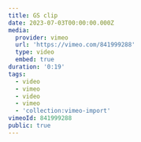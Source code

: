```yaml
---
title: GS clip
date: 2023-07-03T00:00:00.000Z
media:
  provider: vimeo
  url: 'https://vimeo.com/841999288'
  type: video
  embed: true
duration: '0:19'
tags:
  - video
  - vimeo
  - video
  - vimeo
  - 'collection:vimeo-import'
vimeoId: 841999288
public: true
---
```

<!-- Vimeo video: GS clip -->
<!-- Duration: 0:19 -->
<!-- Created: 2023-07-03 -->

<ClientOnly>
  <WorkbookViewer />
</ClientOnly>

<script setup>
import WorkbookViewer from "../../.vitepress/theme/components/workbook/WorkbookViewer.vue";
</script>
